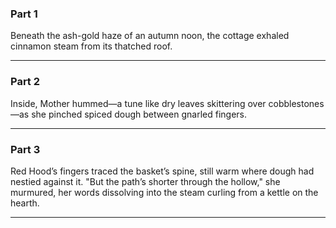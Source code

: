 ### Part 1

Beneath the ash-gold haze of an autumn noon, the cottage exhaled cinnamon steam from its thatched roof.

----

### Part 2

Inside, Mother hummed—a tune like dry leaves skittering over cobblestones—as she pinched spiced dough between gnarled fingers.

----

### Part 3

Red Hood’s fingers traced the basket’s spine, still warm where dough had nestied against it. "But the path’s shorter through the hollow," she murmured, her words dissolving into the steam curling from a kettle on the hearth.

----

